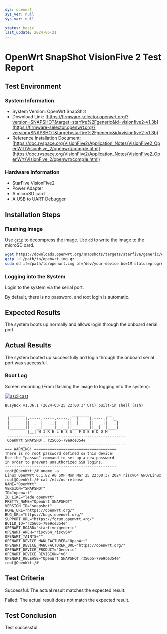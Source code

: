 ```yaml
---
sys: openwrt
sys_ver: null
sys_var: null

status: basic
last_update: 2024-06-21
---
```


# OpenWrt SnapShot VisionFive 2 Test Report

## Test Environment

### System Information

- System Version: OpenWrt SnapShot
- Download Link: [https://firmware-selector.openwrt.org/?version=SNAPSHOT&target=starfive%2Fgeneric&id=visionfive2-v1.3b](https://firmware-selector.openwrt.org/?version=SNAPSHOT&target=starfive%2Fgeneric&id=visionfive2-v1.3b)
- Reference Installation Document: [https://doc.rvspace.org/VisionFive2/Application_Notes/VisionFive2_OpenWrt/VisionFive_2/openwrt/compile.html](https://doc.rvspace.org/VisionFive2/Application_Notes/VisionFive2_OpenWrt/VisionFive_2/openwrt/compile.html)

### Hardware Information

- StarFive VisionFive2
- Power Adapter
- A microSD card
- A USB to UART Debugger

## Installation Steps

### Flashing Image

Use `gzip` to decompress the image.
Use `dd` to write the image to the microSD card.

```bash
wget https://downloads.openwrt.org/snapshots/targets/starfive/generic/openwrt-starfive-generic-visionfive2-v1.3b-ext4-sdcard.img.gz
gzip -d /path/to/openwrt.img.gz
sudo dd if=/path/to/openwrt.img of=/dev/your-device bs=1M status=progress
```

### Logging into the System

Login to the system via the serial port.

By default, there is no password, and root login is automatic.

## Expected Results

The system boots up normally and allows login through the onboard serial port.

## Actual Results

The system booted up successfully and login through the onboard serial port was successful.

### Boot Log

Screen recording (From flashing the image to logging into the system):

[![asciicast](https://asciinema.org/a/cNB8FumIO4mB00Ppi1OoMCFyq.svg)](https://asciinema.org/a/cNB8FumIO4mB00Ppi1OoMCFyq)

```log
BusyBox v1.36.1 (2024-03-25 22:00:37 UTC) built-in shell (ash)

  _______                     ________        __
 |       |.-----.-----.-----.|  |  |  |.----.|  |_
 |   -   ||  _  |  -__|     ||  |  |  ||   _||   _|
 |_______||   __|_____|__|__||________||__|  |____|
          |__| W I R E L E S S   F R E E D O M
 -----------------------------------------------------
 OpenWrt SNAPSHOT, r25665-79e9ce354e
 -----------------------------------------------------
=== WARNING! =====================================
There is no root password defined on this device!
Use the "passwd" command to set up a new password
in order to prevent unauthorized SSH logins.
--------------------------------------------------
root@OpenWrt:/# uname -a
Linux OpenWrt 6.1.82 #0 SMP Mon Mar 25 22:00:37 2024 riscv64 GNU/Linux
root@OpenWrt:/# cat /etc/os-release 
NAME="OpenWrt"
VERSION="SNAPSHOT"
ID="openwrt"
ID_LIKE="lede openwrt"
PRETTY_NAME="OpenWrt SNAPSHOT"
VERSION_ID="snapshot"
HOME_URL="https://openwrt.org/"
BUG_URL="https://bugs.openwrt.org/"
SUPPORT_URL="https://forum.openwrt.org/"
BUILD_ID="r25665-79e9ce354e"
OPENWRT_BOARD="starfive/generic"
OPENWRT_ARCH="riscv64_riscv64"
OPENWRT_TAINTS=""
OPENWRT_DEVICE_MANUFACTURER="OpenWrt"
OPENWRT_DEVICE_MANUFACTURER_URL="https://openwrt.org/"
OPENWRT_DEVICE_PRODUCT="Generic"
OPENWRT_DEVICE_REVISION="v0"
OPENWRT_RELEASE="OpenWrt SNAPSHOT r25665-79e9ce354e"
root@OpenWrt:/# 
```

## Test Criteria

Successful: The actual result matches the expected result.

Failed: The actual result does not match the expected result.

## Test Conclusion

Test successful.
